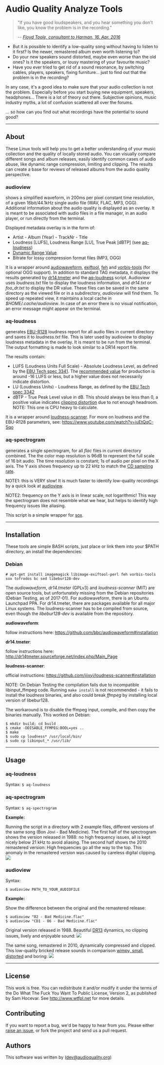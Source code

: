 # Audio Quality Analyze Tools

>"If you have good loudspeakers, and you hear something you don't like, you know the problem is in the recording."
> 
> <cite>-- [Floyd Toole, consultant to Harman, 16. Apr. 2016](https://youtu.be/zrpUDuUtxPM?t=4182)</cite>

 - But it is possible to identify a low-quality song without having to listen to it first? Is the newer, remastered album even worth listening to?
 - Do your new speakers sound distorted, maybe even worse than the old ones? Is it the speakers, or lousy mastering of your favourite music?
 - Have you ever tried to get rid of a sound resonance, by switching cables, players, speakers, fixing furniture... just to find out that the problem is in the recording?

In any case, it's a good idea to make sure that your audio collection is not the problem. Especially before you start buying new equipment, speakers, headphones...
There is a lot of theory out there. Subjective opinions, music industry myths, a lot of confusion scattered all over the forums.

... so how can you find out what recordings have the potential to sound good?

---
## About

These Linux tools will help you to get a better understanding of your music collection and the quality of locally stored audio. You can visually compare different songs and album releases, easily identify common cases of audio abuse, like dynamic range compression, limiting and clipping. The results can create a base for reviews of released albums from the audio quality perspective.

### audioview
shows a simplified waveform, in 200ms per pixel constant time resolution, of a given 16bit/44.1kHz single audio file (WAV, FLAC, MP3, OGG). Additional information about the audio quality is displayed as an overlay. It is meant to be associated with audio files in a file manager, in an audio player, or run directly from the terminal.

Displayed metadata overlay is in the form of:

 * Artist - Album (Year) - TrackNr - Title
 * Loudness [LUFS], Loudness Range [LU], True Peak [dBTP] (see [aq-loudness](#aq-loudness))
 * [Dynamic Range Value](http://dr.loudness-war.info)
 * Bitrate for lossy compression format files (MP3, OGG)

It is a wrapper around [audiowaveform](https://github.com/bbc/audiowaveform), [exiftool](https://en.wikipedia.org/wiki/ExifTool), [feh](https://feh.finalrewind.org) and [vorbis-tools](https://wiki.xiph.org/Vorbis-tools) (for optional OGG support). In addition to standard TAG metadata, it displays the results generated by [dr14.tmeter](https://github.com/simon-r/dr14_t.meter) and the [aq-loudness](#aq-loudness) script.
Audioview uses _loudness.txt_ file to display the loudness information, and _dr14.txt_ or _foo_dr.txt_ to display the DR value. These files can be saved in the same directory as the viewed file or in a subdirectory, _audioview_ will find them. To speed up repeated view, it maintains a local cache in _$HOME/.cache/audioview_.
In case of an error there is no visual notification, an error message might appear on the terminal.

### aq-loudness
generates [EBU-R128](https://tech.ebu.ch/loudness) loudness report for all audio files in current directory and saves it to _loudness.txt_ file. This is later used by audioview to display loudness metadata in the overlay. It is meant to be run from the terminal. The output formatting is made to look similar to a DR14 report file.

The results contain:

 * LUFS (Loudness Units Full Scale) - Absolute Loudness Level, as defined by the [EBU Tech spec 3341](https://tech.ebu.ch/publications/tech3341). The [recommended value](https://youtu.be/BhA7Vy3OPbc?t=2213) for production is around -16 LUFS or less, but a higher value does not necessarily indicate distortion.
 * LU (Loudness Units) - Loudness Range, as defined by the [EBU Tech spec 3342](https://tech.ebu.ch/publications/tech3342)
 * dBTP - True Peak Level value in dB. This should always be less than 0, a positive value indicates [clipping distortion](https://youtu.be/BhA7Vy3OPbc?t=159) due to not enough headroom. NOTE: This one is CPU heavy to calculate. 

It is a wrapper around [loudness-scanner](https://github.com/jiixyj/loudness-scanner). For more on loudness and the EBU-R128 parameters, see: https://www.youtube.com/watch?v=iuEtQqC-Sqo

### aq-spectrogram
generates a single spectrogram, for all _flac_ files in current directory combined. The the color map resolution is 96dB to represent the full scale of 16 bit audio.  The time resolution is constant; 1s of audio per pixel on the X axis. The Y axis shows frequency up to 22 kHz to match the [CD sampling rate](https://en.wikipedia.org/wiki/Compact_Disc_Digital_Audio#Sample_rate).

NOTE1: this is VERY slow! It is much faster to identify low-quality recordings by a quick look at [audioview](#audioview-1).

NOTE2: frequency on the Y axis is in linear scale, not logarithmic! This way the spectrogram does not resemble what we hear, but helps to identify high frequency issues like aliasing.

This script is a simple wrapper for [sox](http://sox.sourceforge.net).

---
## Installation

These tools are simple BASH scripts, just place or link them into your $PATH directory, an install the dependencies:

### Debian

    # apt-get install imagemagick libimage-exiftool-perl feh vorbis-tools sox tofrodos bc sed libebur128-dev

The _audiowaveform_, _dr14.tmeter_ (GPLv3) and _loudness-scanner_ (MIT) are open source tools, but unfortunately missing from the Debian repositories (Debian Testing, as of 2017-01). For audiowaveform, there is an Ubuntu Launchpad PPA. For dr14.tmeter, there are packages available for all major Linux systems. The loudness-scanner has to be compiled from source, even though the _libebur128-dev_ is available from the repository.

**audiowaveform**:

follow instructions here: https://github.com/bbc/audiowaveform#installation

**dr14.tmeter**:

follow instructions here: http://dr14tmeter.sourceforge.net/index.php/Main_Page

**loudness-scanner**:

official instructions: https://github.com/jiixyj/loudness-scanner#installation

NOTE: On Debian Testing the compilation fails due to incompatible libinput_ffmpeg code. Running ```make install``` is not recommended - it fails to install the _loudness_ binaries, and also could break _ffmpeg_ by installing local version of libebur128.

The workaround is to disable the ffmpeg input, compile, and then copy the binaries manually. This worked on Debian:

    $ mkdir build; cd build
    $ cmake -DDISABLE_FFMPEG:BOOL=yes ..
    $ make
    $ sudo cp loudness* /usr/local/bin/
    $ sudo cp libinput_* /usr/lib/


---
## Usage


### aq-loudness

Syntax: ```$ aq-loudness```


### aq-spectrogram

Syntax: ```$ aq-spectrogram```

**Example:**

Running the script in a directory with 2 example files, different versions of the same song (Bon Jovi - Bad Medicine). The first half of the spectrogram shows the version released in 1988: no high frequency issues, all is kept nicely below 21 kHz to avoid aliasing. The second half shows the 2010 remastered version: High frequencies go all the way to the top. This anomaly in the remastered version was caused by careless digital clipping.
![](doc/badmedicine-spectrogram.png)


### audioview

Syntax:

    $ audioview PATH_TO_YOUR_AUDIOFILE

**Example:**

Show the difference between the original and the remastered release:

    $ audioview "02 - Bad Medicine.flac"
    $ audioview "CD1 - 06 - Bad Medicine.flac"

Original version released in 1988. Beautiful [DR13](http://dr.loudness-war.info/) dynamics, no clipping issues, lively and enjoyable sound:
[ ![](doc/badmedicine1988s.png) ](https://raw.githubusercontent.com/audioquality/audioview/master/doc/badmedicine1988.png)

The same song, remastered in 2010, dynamically compressed and clipped. This low-quality bricked release sounds in comparison [wimpy, small, distorted](https://youtu.be/u9Fb3rWNWDA?t=859) and boring:
[ ![](doc/badmedicine2010s.png) ](https://raw.githubusercontent.com/audioquality/audioview/master/doc/badmedicine2010.png)

---
## License

This work is free. You can redistribute it and/or modify it under the
terms of the Do What The Fuck You Want To Public License, Version 2,
as published by Sam Hocevar. See http://www.wtfpl.net for more details.

## Contributing

If you want to report a bug, we'd be happy to hear
from you. Please either [raise an issue](https://github.com/audioquality/audioview/issues), or fork the project and send us a pull request.

## Authors

This software was written by (dev@audioquality.org)

